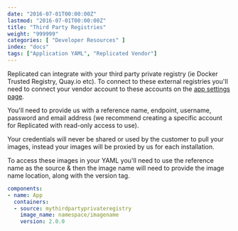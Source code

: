 ```yaml
---
date: "2016-07-01T00:00:00Z"
lastmod: "2016-07-01T00:00:00Z"
title: "Third Party Registries"
weight: "999999"
categories: [ "Developer Resources" ]
index: "docs"
tags: ["Application YAML", "Replicated Vendor"]
---
```


Replicated can integrate with your third party private registry (ie Docker Trusted Registry, Quay.io etc). To connect to these external registries
you'll need to connect your vendor account to these accounts on the [app settings page](https://vendor.replicated.com/#/settings).

You'll need to provide us with a reference name, endpoint, username, password and email address (we recommend creating a specific account for
Replicated with read-only access to use).

Your credentials will never be shared or used by the customer to pull your images, instead your images will be proxied by us for each
installation.

To access these images in your YAML you'll need to use the reference name as the source & then the image name will need to provide the image
name location, along with the version tag.

```yaml
components:
- name: App
  containers:
  - source: mythirdpartyprivateregistry
    image_name: namespace/imagename
    version: 2.0.0
```
